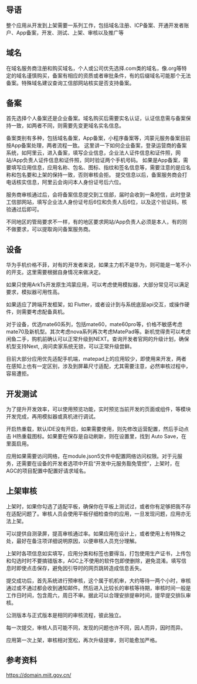 ## 导语

整个应用从开发到上架需要一系列工作，包括域名注册、ICP备案、开通开发者账户、App备案，开发、测试、上架、审核以及推广等

## 域名

在域名服务商注册和购买域名，个人或公司优先选择.com类的域名，像.org等特定的域名谨慎购买，备案有相应的资质或者审批条件，有的后缀域名可能那个无法备案。特殊域名建议查询工信部网站核实是否支持备案。

## 备案

首先选择个人备案还是企业备案。域名购买后需要实名认证，认证信息需与备案保持一致，如两者不同，则需要先变更域名实名信息。

备案类别有多种，包括域名备案，App备案，小程序备案等，鸿蒙元服务备案目前按App备案处理，两者流程一致。
这里讲一下如何企业备案，登录运营商的备案系统，如阿里云，进入备案，填写企业信息，企业法人证件信息和证件照，网站/App负责人证件信息和证件照，同时验证两个手机号码。
如果是App备案，需要填写应用信息，应用名称、包名、图标、指纹和签名信息等，需要注意的是应名称和包名要和上架的保持一致，否则审核会拒。
提交信息以后，备案服务商会打电话核实信息，阿里云会询问本人身份证号后六位。

服务商审核通过后，会将备案信息提交到工信部，届时会收到一条短信，此时登录工信部网站，填写企业法人身份证号后6位和负责人后6位，以及这个验证码，核验通过后即可。

不同地区的管局要求不一样，有的地区要求网站/App负责人必须是本人，有的则不做要求，可以提取询问备案服务商。

## 设备

华为手机价格不菲，对有的开发者来说，如果主力机不是华为，则可能是一笔不小的开支。这里需要根据自身情况来做决定。

如果只使用ArkTs开发原生鸿蒙应用，可以考虑使用模拟器，大部分常见可以满足要求，模拟器可用性高。

如果适应了跨端开发框架，如 Flutter，或者设计到与系统底层api交互，或操作硬件，则需要考虑配备真机。

对于设备，优选mate60系列，包括mate60，mate60pro等，价格不敏感考虑mate70及新机型。其次考虑nova系列再次考虑MatePad等。新机觉得贵可以考虑闲鱼二手，购机前确认可以正常升级到NEXT。查询开发者官网的升级计划，确保机型支持Next, ,询问卖家系统无锁，可以正常升级尝鲜。

目前大部分应用优先适配手机端，matepad上的应用较少，即使用来开发，两者在感知上也有一定区别，涉及到屏幕尺寸适配，尤其需要注意，必然审核过程中，容易遭拒。

## 开发测试

为了提升开发效率，可以使用预览功能，实时预览当前开发的页面或组件，等模块开发完成，再用模拟器或真机进行调试。

开启热重载，默认IDE没有开启，如果需要使用，则先修改运营配置，然后手动点击 H热重载图标。如果要在保存是自动刷新，则在设置里，找到 Auto Save，在里面启用。

应用如果需要访问网络，在module.json5文件中配置网络访问权限。对于元服务，还需要在设备的开发者选项中开启“开发中元服务豁免管控”，上架时，在AGC的项目配置中配置好请求域名。

## 上架审核

上架时，如果你勾选了适配平板，确保你在平板上测试过，或者你有足够把我不存在适配问题了。审核人员会使用平板仔细检查你的应用，一旦发现问题，应用亦无法上架。

可以提供自测录屏，提高审核通过率。如果应用在设计上，或者使用上有特殊之处，最好在备注项详细说明原因，以便审核人员充分理解。

上架时各项信息如实填写，应用分类和标签也要得当，打包使用生产证书，上传包和勾选时时不要搞错版本，AGC上不使用的软件包即使删除，避免混淆。填写信息时即使点击保存，避免因引导时的网页跳转造成信息丢失。

提交成功后，首先系统进行预审核，这个属于机机审，大约等待一两个小时，审核通过或不通过都会收到通知邮件。然后进入比较长的审核等待期，审核时间一般是工作日时间，包含周六，周日不审。据此可以合理安排提审时间，提早提交排队审核。

公测版本与正式版本是相同的审核流程，彼此独立。

每一次提交，审核人员可能不同，发现的问题也许不同，因人而异，因时而异。

应用第一次上架，审核相对宽松，再次升级提审，则可能愈加严格。

## 参考资料

https://domain.miit.gov.cn/